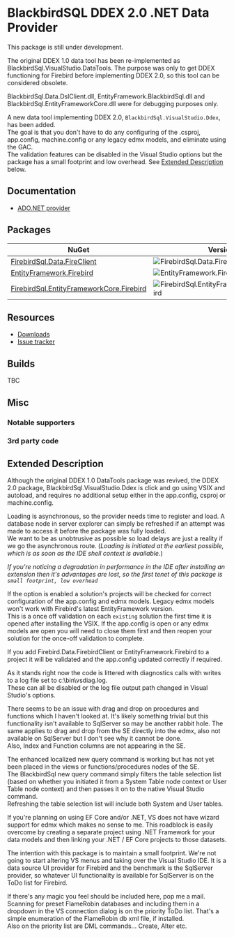 # BlackbirdSQL DDEX 2.0 .NET Data Provider

This package is still under development.

The original DDEX 1.0 data tool has been re-implemented as BlackbirdSql.VisualStudio.DataTools. The purpose was only to get DDEX functioning for Firebird before implementing DDEX 2.0, so this tool can be considered obsolete.

BlackbirdSql.Data.DslClient.dll, EntityFramework.BlackbirdSql.dll and BlackbirdSql.EntityFrameworkCore.dll were for debugging purposes only.</br>

A new data tool implementing DDEX 2.0, `BlackbirdSql.VisualStudio.Ddex`, has been added.</br>
The goal is that you don't have to do any configuring of the .csproj, app.config, machine.config or any legacy edmx models, and eliminate using the GAC.</br>
The validation features can be disabled in the Visual Studio options but the package has a small footprint and low overhead.
See [Extended Description](#extended-description) below.


## Documentation

* [ADO.NET provider](ado-net.md)

## Packages

| NuGet | Version | Downloads |
|-------|---------|-----------|
| [FirebirdSql.Data.FireClient](https://www.nuget.org/packages/FirebirdSql.Data.FireClient) | ![FirebirdSql.Data.FireClient](https://img.shields.io/nuget/v/FirebirdSql.Data.FireClient.svg) | ![FirebirdSql.Data.FireClient](https://img.shields.io/nuget/dt/FirebirdSql.Data.FireClient.svg) |
| [EntityFramework.Firebird](https://www.nuget.org/packages/EntityFramework.Firebird) | ![EntityFramework.Firebird](https://img.shields.io/nuget/v/EntityFramework.Firebird.svg) | ![EntityFramework.Firebird](https://img.shields.io/nuget/dt/EntityFramework.Firebird.svg) |
| [FirebirdSql.EntityFrameworkCore.Firebird](https://www.nuget.org/packages/FirebirdSql.EntityFrameworkCore.Firebird) | ![FirebirdSql.EntityFrameworkCore.Firebird](https://img.shields.io/nuget/v/FirebirdSql.EntityFrameworkCore.Firebird.svg) | ![FirebirdSql.EntityFrameworkCore.Firebird](https://img.shields.io/nuget/dt/FirebirdSql.EntityFrameworkCore.Firebird.svg) |

## Resources

* [Downloads](https://github.com/BlackbirdSQL/NETProvider-DDEX/releases)
* [Issue tracker](https://github.com/BlackbirdSQL/NETProvider-DDEX/issues)

## Builds

TBC

## Misc

### Notable supporters

### 3rd party code

## Extended Description

Although the original DDEX 1.0 DataTools package was revived, the DDEX 2.0 package, BlackbirdSql.VisualStudio.Ddex is click and go using VSIX and autoload, and requires no additional setup either in the app.config, csproj or machine.config.</br>

Loading is asynchronous, so the provider needs time to register and load. A database node in server explorer can simply be refreshed if an attempt was made to access it before the package was fully loaded.</br>
We want to be as unobtrusive as possible so load delays are just a reality if we go the asynchronous route. (*Loading is initiated at the earliest possible, which is as soon as the IDE shell context is available.*)

*If you're noticing a degradation in performance in the IDE after installing an extension then it's advantages are lost, so the first tenet of this package is `small footprint, low overhead`*

If the option is enabled a solution's projects will be checked for correct configuration of the app.config and edmx models. Legacy edmx models won't work with Firebird's latest EntityFramework version.</br>
This is a once off validation on each `existing` solution the first time it is opened after installing the VSIX. If the app.config is open or any edmx models are open you will need to close them first and then reopen your solution for the once-off validation to complete.

If you add Firebird.Data.FirebirdClient or EntityFramework.Firebird to a project it will be validated and the app.config updated correctly if required.

As it stands right now the code is littered with diagnostics calls with writes to a log file set to c:\bin\vsdiag.log.</br>
These can all be disabled or the log file output path changed in Visual Studio's options.

There seems to be an issue with drag and drop on procedures and functions which I haven't looked at. It's likely something trivial but this functionality isn't available to SqlServer so may be another rabbit hole. The same applies to drag and drop from the SE directly into the edmx, also not available on SqlServer but I don't see why it cannot be done.</br>
Also, Index and Function columns are not appearing in the SE.

The enhanced localized new query command is working but has not yet been placed in the views or functions/procedures nodes of the SE.</br>
The BlackbirdSql new query command simply filters the table selection list (based on whether you initiated it from a System Table node context or User Table node context) and then passes it on to the native Visual Studio command.</br>
Refreshing the table selection list will include both System and User tables.

If you're planning on using EF Core and/or .NET, VS does not have wizard support for edmx which makes no sense to me.
This roadblock is easily overcome by creating a separate project using .NET Framework for your data models and then linking your .NET / EF Core projects to those datasets.

The intention with this package is to maintain a small footprint. We're not going to start altering VS menus and taking over the Visual Studio IDE. It is a data source UI provider for Firebird and the benchmark is the SqlServer provider, so whatever UI functionality is available for SqlServer is on the ToDo list for Firebird.

If there's any magic you feel should be included here, pop me a mail.</br>
Scanning for preset FlameRobin databases and including them in a dropdown in the VS connection dialog is on the priority ToDo list. That's a simple enumeration of the FlameRobin db xml file, if installed.</br>
Also on the priority list are DML commands... Create, Alter etc.
